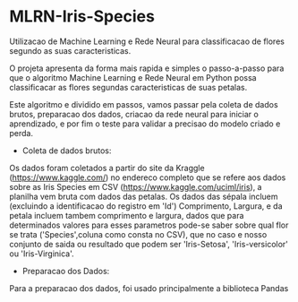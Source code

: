 # MLRN-Iris-Species
Utilizacao de Machine Learning e Rede Neural para classificacao de flores segundo as suas caracteristicas.

O projeta apresenta da forma mais rapida e simples o passo-a-passo para que o algoritmo Machine Learning e Rede Neural em Python possa classificacar as flores segundas caracteristicas de suas petalas.

Este algoritmo e dividido em passos, vamos passar pela coleta de dados brutos, preparacao dos dados, criacao da rede neural para iniciar o aprendizado, e por fim o teste para validar a precisao do modelo criado e perda.

- Coleta de dados brutos:

Os dados foram coletados a partir do site da Kraggle (https://www.kaggle.com/) no endereco completo que se refere aos dados sobre as Iris Species em CSV (https://www.kaggle.com/uciml/iris), a planilha vem bruta com dados das petalas. Os dados das sépala incluem (excluindo a identificacao do registro em 'Id') Comprimento, Largura, e da petala incluem tambem comprimento e largura, dados que para determinados valores para esses parametros pode-se saber sobre qual flor se trata ('Species',coluna como consta no CSV), que no caso e nosso conjunto de saida ou resultado que podem ser 'Iris-Setosa', 'Iris-versicolor' ou 'Iris-Virginica'.

- Preparacao dos Dados:

Para a preparacao dos dados, foi usado principalmente a biblioteca Pandas

